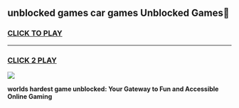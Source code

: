 
## unblocked games car games Unblocked Games👋
<h3>
<a href="https://premium.freeplayer.one?title=unblocked_games_car_games&ref=16F">CLICK TO PLAY</a></h3>
<hr>

<h3>
<a href="https://premium.freeplayer.one?title=unblocked_games_car_games&ref=16F">CLICK 2 PLAY</a>
  
</h3>

<a href="https://premium.freeplayer.one?title=unblocked_games_car_games&ref=16F/"><img src="https://clearcache.store/games.png"></a>


**worlds hardest game unblocked: Your Gateway to Fun and Accessible Online Gaming**
